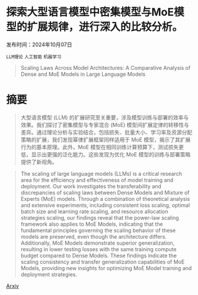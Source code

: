 # 探索大型语言模型中密集模型与MoE模型的扩展规律，进行深入的比较分析。

发布时间：2024年10月07日

`LLM理论` `人工智能` `机器学习`

> Scaling Laws Across Model Architectures: A Comparative Analysis of Dense and MoE Models in Large Language Models

# 摘要

> 大型语言模型 (LLM) 的扩展研究至关重要，涉及模型训练与部署的效率与效果。我们探讨了密集模型与专家混合 (MoE) 模型间扩展定律的转移性与差异。通过理论分析与实验结合，包括损失、批量大小、学习率及资源分配策略的扩展，我们发现幂律扩展框架同样适用于 MoE 模型，揭示了其扩展行为的基本原理。此外，MoE 模型在相同训练计算预算下，测试损失更低，显示出更强的泛化能力。这些发现为优化 MoE 模型的训练与部署策略提供了新视角。

> The scaling of large language models (LLMs) is a critical research area for the efficiency and effectiveness of model training and deployment. Our work investigates the transferability and discrepancies of scaling laws between Dense Models and Mixture of Experts (MoE) models. Through a combination of theoretical analysis and extensive experiments, including consistent loss scaling, optimal batch size and learning rate scaling, and resource allocation strategies scaling, our findings reveal that the power-law scaling framework also applies to MoE Models, indicating that the fundamental principles governing the scaling behavior of these models are preserved, even though the architecture differs. Additionally, MoE Models demonstrate superior generalization, resulting in lower testing losses with the same training compute budget compared to Dense Models. These findings indicate the scaling consistency and transfer generalization capabilities of MoE Models, providing new insights for optimizing MoE Model training and deployment strategies.

[Arxiv](https://arxiv.org/abs/2410.05661)